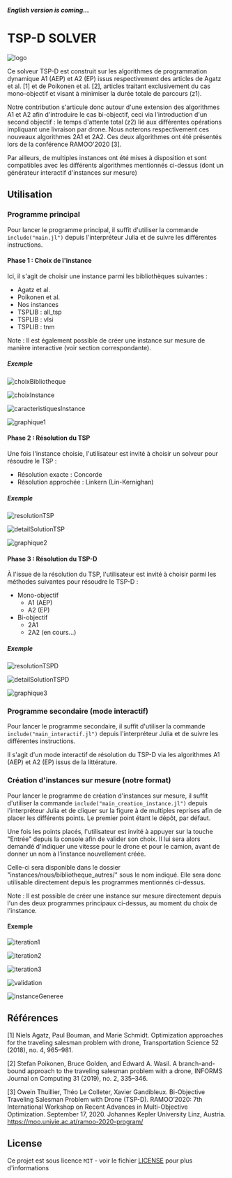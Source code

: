 ***English version is coming...***

# TSP-D SOLVER

![logo](https://github.com/thuillierowein/tspd-solver/blob/master/images/logo/Logo%2B.png)

Ce solveur TSP-D est construit sur les algorithmes de programmation dynamique A1 (AEP) et A2 (EP) issus respectivement des articles de Agatz et al. [1] et de Poikonen et al. [2], articles traitant exclusivement du cas mono-objectif et visant à minimiser la durée totale de parcours (z1).

Notre contribution s'articule donc autour d'une extension des algorithmes A1 et A2 afin d'introduire le cas bi-objectif, ceci via l'introduction d'un second objectif : le temps d'attente total (z2) lié aux différentes opérations impliquant une livraison par drone. Nous noterons respectivement ces nouveaux algorithmes 2A1 et 2A2. Ces deux algorithmes ont été présentés lors de la conférence RAMOO'2020 [3].

Par ailleurs, de multiples instances ont été mises à disposition et sont compatibles avec les différents algorithmes mentionnés ci-dessus (dont un générateur interactif d'instances sur mesure)


## Utilisation

### Programme principal

Pour lancer le programme principal, il suffit d'utiliser la commande `include("main.jl")` depuis l'interpréteur Julia et de suivre les différentes instructions.

#### Phase 1 : Choix de l'instance

Ici, il s'agit de choisir une instance parmi les bibliothèques suivantes :

- Agatz et al.
- Poikonen et al.
- Nos instances
- TSPLIB : all_tsp
- TSPLIB : vlsi
- TSPLIB : tnm

Note : Il est également possible de créer une instance sur mesure de manière interactive (voir section correspondante).

##### Exemple 

![choixBibliotheque](https://github.com/thuillierowein/tspd-solver/blob/master/images/exemple/choixBibliotheque.png)

![choixInstance](https://github.com/thuillierowein/tspd-solver/blob/master/images/exemple/choixInstance.png)

![caracteristiquesInstance](https://github.com/thuillierowein/tspd-solver/blob/master/images/exemple/caracteristiquesInstance.png)

![graphique1](https://github.com/thuillierowein/tspd-solver/blob/master/images/exemple/graphique1.png)

#### Phase 2 : Résolution du TSP

Une fois l'instance choisie, l'utilisateur est invité à choisir un solveur pour résoudre le TSP :
 - Résolution exacte : Concorde 
 - Résolution approchée : Linkern (Lin-Kernighan) 
 
 ##### Exemple 
 
![resolutionTSP](https://github.com/thuillierowein/tspd-solver/blob/master/images/exemple/resolutionTSP.png)

![detailSolutionTSP](https://github.com/thuillierowein/tspd-solver/blob/master/images/exemple/detailSolutionTSP.png)

![graphique2](https://github.com/thuillierowein/tspd-solver/blob/master/images/exemple/graphique2.png)

#### Phase 3 : Résolution du TSP-D

À l'issue de la résolution du TSP, l'utilisateur est invité à choisir parmi les méthodes suivantes pour résoudre le TSP-D :
- Mono-objectif
  - A1 (AEP)
  - A2 (EP)
- Bi-objectif
  - 2A1 
  - 2A2 (en cours...)
  
 ##### Exemple 
  
![resolutionTSPD](https://github.com/thuillierowein/tspd-solver/blob/master/images/exemple/resolutionTSPD.png)

![detailSolutionTSPD](https://github.com/thuillierowein/tspd-solver/blob/master/images/exemple/detailSolutionTSPD.png)

![graphique3](https://github.com/thuillierowein/tspd-solver/blob/master/images/exemple/graphique3.png)
 
### Programme secondaire (mode interactif)

Pour lancer le programme secondaire, il suffit d'utiliser la commande `include("main_interactif.jl")` depuis l'interpréteur Julia et de suivre les différentes instructions.
  
Il s'agit d'un mode interactif de résolution du TSP-D via les algorithmes A1 (AEP) et A2 (EP) issus de la littérature.

### Création d'instances sur mesure (notre format)

Pour lancer le programme de création d'instances sur mesure, il suffit d'utiliser la commande `include("main_creation_instance.jl")` depuis l'interpréteur Julia et de cliquer sur la figure à de multiples reprises afin de placer les différents points. Le premier point étant le dépôt, par défaut. 

Une fois les points placés, l'utilisateur est invité à appuyer sur la touche "Entrée" depuis la console afin de valider son choix. Il lui sera alors demandé d'indiquer une vitesse pour le drone et pour le camion, avant de donner un nom à l'instance nouvellement créée. 

Celle-ci sera disponible dans le dossier "instances/nous/bibliotheque_autres/" sous le nom indiqué. Elle sera donc utilisable directement depuis les programmes mentionnés ci-dessus.

Note : Il est possible de créer une instance sur mesure directement depuis l'un des deux programmes principaux ci-dessus, au moment du choix de l'instance.

#### Exemple 

![iteration1](https://github.com/thuillierowein/tspd-solver/blob/master/images/exemple2/iteration1.png)

![iteration2](https://github.com/thuillierowein/tspd-solver/blob/master/images/exemple2/iteration2.png)

![iteration3](https://github.com/thuillierowein/tspd-solver/blob/master/images/exemple2/iteration3.png)

![validation](https://github.com/thuillierowein/tspd-solver/blob/master/images/exemple2/validation.png)

![instanceGeneree](https://github.com/thuillierowein/tspd-solver/blob/master/images/exemple2/instanceGeneree.png)



## Références 

[1] Niels Agatz, Paul Bouman, and Marie Schmidt. Optimization approaches for the traveling salesman problem with drone, Transportation Science 52 (2018), no. 4, 965–981.

[2] Stefan Poikonen, Bruce Golden, and Edward A. Wasil. A branch-and-bound approach to the traveling salesman problem with a drone, INFORMS Journal on Computing 31 (2019), no. 2, 335–346.

[3] Owein Thuillier, Théo Le Colleter, Xavier Gandibleux. Bi-Objective Traveling Salesman Problem with Drone (TSP-D). RAMOO’2020: 7th International Workshop on Recent Advances in Multi-Objective Optimization. September 17, 2020. Johannes Kepler University Linz, Austria. https://moo.univie.ac.at/ramoo-2020-program/


## License

Ce projet est sous licence ``MIT`` - voir le fichier [LICENSE](LICENSE) pour plus d'informations



